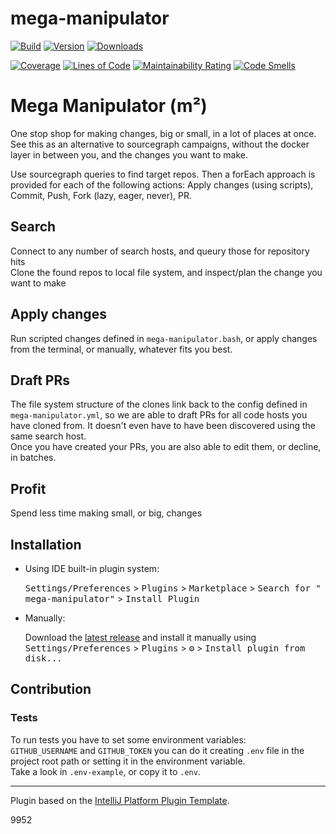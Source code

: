 # mega-manipulator

[![Build](https://github.com/jensim/mega-manipulator/workflows/Build/badge.svg)](https://github.com/jensim/mega-manipulator/actions/workflows/build.yml)
[![Version](https://img.shields.io/jetbrains/plugin/v/16396.svg)](https://plugins.jetbrains.com/plugin/16396)
[![Downloads](https://img.shields.io/jetbrains/plugin/d/16396.svg)](https://plugins.jetbrains.com/plugin/16396)

[![Coverage](https://sonarcloud.io/api/project_badges/measure?project=mega-manipulator&metric=coverage)](https://sonarcloud.io/dashboard?id=mega-manipulator)
[![Lines of Code](https://sonarcloud.io/api/project_badges/measure?project=mega-manipulator&metric=ncloc)](https://sonarcloud.io/dashboard?id=mega-manipulator)
[![Maintainability Rating](https://sonarcloud.io/api/project_badges/measure?project=mega-manipulator&metric=sqale_rating)](https://sonarcloud.io/dashboard?id=mega-manipulator)
[![Code Smells](https://sonarcloud.io/api/project_badges/measure?project=mega-manipulator&metric=code_smells)](https://sonarcloud.io/dashboard?id=mega-manipulator)


<!-- Plugin description -->

<h1><b>Mega Manipulator (m²)</b></h1>

<p>
One stop shop for making changes, big or small, in a lot of places at once.
See this as an alternative to sourcegraph campaigns, without the docker layer in between you, and the changes you want to make.
</p>

<p>
Use sourcegraph queries to find target repos.
Then a forEach approach is provided for each of the following actions:
Apply changes (using scripts),
Commit,
Push,
Fork (lazy, eager, never),
PR.
</p>

<h2><b>Search</b></h2>

Connect to any number of search hosts, and queury those for repository hits  
Clone the found repos to local file system, and inspect/plan the change you want to make

<h2><b>Apply changes</b></h2>

Run scripted changes defined in `mega-manipulator.bash`, or apply changes from the terminal, or manually, whatever fits
you best.

<h2><b>Draft PRs</b></h2>

The file system structure of the clones link back to the config defined in `mega-manipulator.yml`, so we are able to
draft PRs for all code hosts you have cloned from. It doesn't even have to have been discovered using the same search
host.  
Once you have created your PRs, you are also able to edit them, or decline, in batches.

<h2><b>Profit</b></h2>

Spend less time making small, or big, changes


<!-- Plugin description end -->

## Installation

- Using IDE built-in plugin system:

  <kbd>Settings/Preferences</kbd> > <kbd>Plugins</kbd> > <kbd>Marketplace</kbd> > <kbd>Search for "
  mega-manipulator"</kbd> >
  <kbd>Install Plugin</kbd>

- Manually:

  Download the [latest release](https://github.com/jensim/mega-manipulator/releases/latest) and install it manually using
  <kbd>Settings/Preferences</kbd> > <kbd>Plugins</kbd> > <kbd>⚙️</kbd> > <kbd>Install plugin from disk...</kbd>

## Contribution

### Tests

To run tests you have to set some environment variables:  
`GITHUB_USERNAME` and `GITHUB_TOKEN` you can do it creating `.env` file in the project root path or setting it in the environment variable.  
Take a look in `.env-example`, or copy it to `.env`.

---
Plugin based on the [IntelliJ Platform Plugin Template][template].

[template]: https://github.com/JetBrains/intellij-platform-plugin-template
9952
